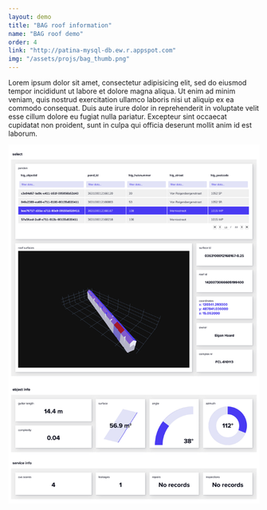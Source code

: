 ```yaml
---
layout: demo
title: "BAG roof information"
name: "BAG roof demo"
order: 4
link: "http://patina-mysql-db.ew.r.appspot.com"
img: "/assets/projs/bag_thumb.png"
---
```


Lorem ipsum dolor sit amet, consectetur adipisicing elit, sed do eiusmod tempor incididunt ut labore et dolore magna aliqua. Ut enim ad minim veniam, quis nostrud exercitation ullamco laboris nisi ut aliquip ex ea commodo consequat. Duis aute irure dolor in reprehenderit in voluptate velit esse cillum dolore eu fugiat nulla pariatur. Excepteur sint occaecat cupidatat non proident, sunt in culpa qui officia deserunt mollit anim id est laborum.

![](/assets/proj_scr/bag-2.png)

